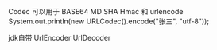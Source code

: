 Codec 可以用于 BASE64 MD SHA Hmac 和 urlencode 
System.out.println(new URLCodec().encode("张三", "utf-8"));

jdk自带 UrlEncoder UrlDecoder

